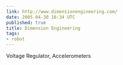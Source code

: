 ```yaml
---
link: http://www.dimensionengineering.com/
date: 2005-04-30 16:34 UTC
published: true
title: Dimension Engineering
tags:
- robot
---
```


Voltage Regulator, Accelerometers
